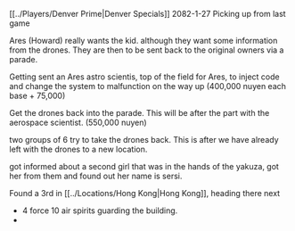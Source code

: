 [[../Players/Denver Prime|Denver Specials]]
2082-1-27
Picking up from last game

Ares (Howard) really wants the kid. although they want some information from the drones. They are then to be sent back to the original owners via a parade.

Getting sent an Ares astro scientis, top of the field for Ares, to inject code and change the system to malfunction on the way up (400,000 nuyen each base + 75,000)

Get the drones back into the parade. This will be after the part with the aerospace scientist.  (550,000 nuyen)

two groups of 6 try to take the drones back. This is after we have already left with the drones to a new location.

got informed about a second girl that was in the hands of the yakuza, got her from them and found out her name is sersi.

Found a 3rd in [[../Locations/Hong Kong|Hong Kong]], heading there next
- 4 force 10 air spirits guarding the building.
- 